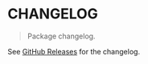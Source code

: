 # CHANGELOG

> Package changelog.

See [GitHub Releases](https://github.com/stdlib-js/assert-has-arraybuffer-support/releases) for the changelog.